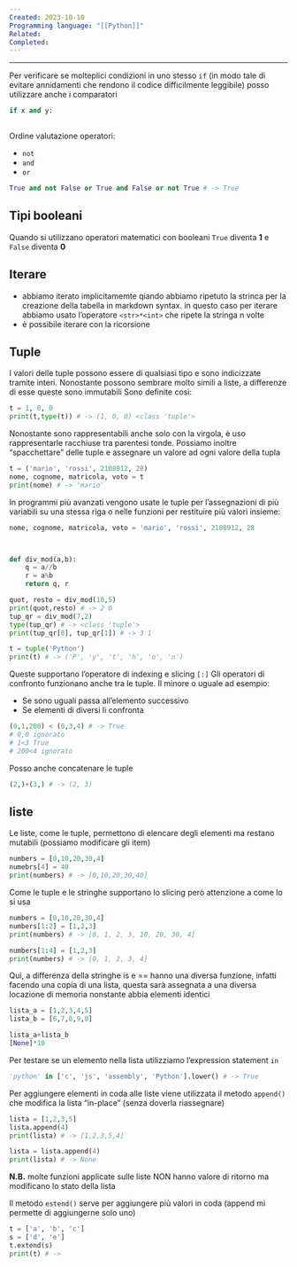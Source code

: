 ```yaml
---
Created: 2023-10-10
Programming language: "[[Python]]"
Related: 
Completed:
---
```

---
Per verificare se molteplici condizioni in uno stesso `if` (in modo tale di evitare annidamenti che rendono il codice difficilmente leggibile) posso utilizzare anche i comparatori
```python
if x and y:
	
```

Ordine valutazione operatori:
- `not`
- `and`
- `or`
```python
True and not False or True and False or not True # -> True
```

## Tipi booleani
Quando si utilizzano operatori matematici con booleani `True` diventa **1** e `False` diventa **0**
## Iterare
- abbiamo iterato implicitamemte qiando abbiamo ripetuto la strinca per la creazione della tabella in markdown syntax. in questo caso per iterare abbiamo usato l’operatore `<str>*<int>` che ripete la stringa n volte
- è possibile iterare con la ricorsione

## Tuple
I valori delle tuple possono essere di qualsiasi tipo e sono indicizzate tramite interi. Nonostante possono sembrare molto simili a liste, a differenze di esse queste sono immutabili
Sono definite così:
```python
t = 1, 0, 0
print(t,type(t)) # -> (1, 0, 0) <class 'tuple'>
```

Nonostante sono rappresentabili anche solo con la virgola, è uso rappresentarle racchiuse tra parentesi tonde. Possiamo inoltre “spacchettare” delle tuple e assegnare un valore ad ogni valore della tupla
```python
t = ('mario', 'rossi', 2108912, 28)
nome, cognome, matricola, voto = t
print(nome) # -> 'mario'
```

In programmi più avanzati vengono usate le tuple per l’assegnazioni di più variabili su una stessa riga o nelle funzioni per restituire più valori insieme:
```python
nome, cognome, matricola, voto = 'mario', 'rossi', 2108912, 28



def div_mod(a,b):
	q = a//b
	r = a%b
	return q, r

quot, resto = div_mod(10,5)
print(quot,resto) # -> 2 0
tup_qr = div_mod(7,2)
type(tup_qr) # -> <class 'tuple'>
print(tup_qr[0], tup_qr[1]) # -> 3 1
```

```python
t = tuple('Python')
print(t) # -> ('P', 'y', 't', 'h', 'o', 'n')
```
Queste supportano l’operatore di indexing e slicing `[:]`
Gli operatori di confronto funzionano anche tra le tuple. Il minore o uguale ad esempio:
- Se sono uguali passa all’elemento successivo
- Se elementi di diversi li confronta
```python
(0,1,200) < (0,3,4) # -> True
# 0,0 ignorato
# 1<3 True
# 200<4 ignorato
```

Posso anche concatenare le tuple
```python
(2,)+(3,) # -> (2, 3)
```

## liste
Le liste, come le tuple, permettono di elencare degli elementi ma restano mutabili (possiamo modificare gli item)
```python
numbers = [0,10,20,30,4]
numebrs[4] = 40
print(numbers) # -> [0,10,20,30,40]
```
Come le tuple e le stringhe supportano lo slicing però attenzione a come lo si usa
```python
numbers = [0,10,20,30,4]
numbers[1:2] = [1,2,3]
print(numbers) # -> [0, 1, 2, 3, 10, 20, 30, 4]

numbers[1:4] = [1,2,3]
print(numbers) # -> [0, 1, 2, 3, 4]
```

 Qui, a differenza della stringhe is e == hanno una diversa funzione, infatti facendo una copia di una lista, questa sarà assegnata a una diversa locazione di memoria nonstante abbia elementi identici
 ```python
lista_a = [1,2,3,4,5]
lista_b = [6,7,8,9,0]

lista_a+lista_b
[None]*10
```

Per testare se un elemento nella lista utilizziamo l’expression statement `in`
```python
'python' in ['c', 'js', 'assembly', 'Python'].lower() # -> True
```

Per aggiungere elementi in coda alle liste viene utilizzata il metodo `append()` che modifica la lista “in-place” (senza doverla riassegnare)
```python
lista = [1,2,3,5]
lista.append(4)
print(lista) # -> [1,2,3,5,4]

lista = lista.append(4)
print(lista) # -> None
```
**N.B.** molte funzioni applicate sulle liste NON hanno valore di ritorno ma modificano lo stato della lista

Il metodo `estend()` serve per aggiungere più valori in coda (append mi permette di aggiungerne solo uno)
```python
t = ['a', 'b', 'c']
s = ['d', 'e']
t.extend(s)
print(t) # ->
```
